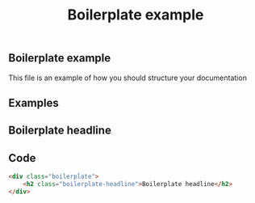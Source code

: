 ﻿---
title: Boilerplate example
guid: 50eaa9ef-80a1-4b59-9df2-ef126c99aeb2
---
## Boilerplate example
This file is an example of how you should structure your documentation

## Examples
<div class="davanmonet-preview">
    <div class="boilerplate">
        <h2 class="boilerplate-headline">Boilerplate headline</h2>
    </div>
</div>

## Code
```html
<div class="boilerplate">
    <h2 class="boilerplate-headline">Boilerplate headline</h2>
</div>
```  

